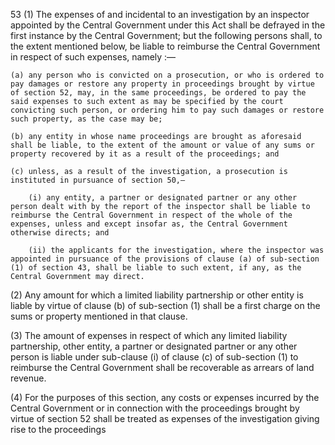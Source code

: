 53
(1) The expenses of and incidental to an investigation by an inspector appointed by the Central Government under this Act shall be defrayed in the first instance by the Central Government; but the following persons shall, to the extent mentioned below, be liable to reimburse the Central Government in respect of such expenses, namely :—

    (a)	any person who is convicted on a prosecution, or who is ordered to pay damages or restore any property in proceedings brought by virtue of section 52, may, in the same proceedings, be ordered to pay the said expenses to such extent as may be specified by the court convicting such person, or ordering him to pay such damages or restore such property, as the case may be;

    (b)	any entity in whose name proceedings are brought as aforesaid shall be liable, to the extent of the amount or value of any sums or property recovered by it as a result of the proceedings; and

    (c)	unless, as a result of the investigation, a prosecution is instituted in pursuance of section 50,—

        (i)	any entity, a partner or designated partner or any other person dealt with by the report of the inspector shall be liable to reimburse the Central Government in respect of the whole of the expenses, unless and except insofar as, the Central Government otherwise directs; and

        (ii) the applicants for the investigation, where the inspector was appointed in pursuance of the provisions of clause (a) of sub-section (1) of section 43, shall be liable to such extent, if any, as the Central Government may direct.

(2) Any amount for which a limited liability partnership or other entity is liable by virtue of clause (b) of sub-section (1) shall be a first charge on the sums or property mentioned in that clause.

(3) The amount of expenses in respect of which any limited liability partnership, other entity, a partner or designated partner or any other person is liable under sub-clause (i) of clause (c) of sub-section (1) to reimburse the Central Government shall be recoverable as arrears of land revenue.

(4) For the purposes of this section, any costs or expenses incurred by the Central Government or in connection with the proceedings brought by virtue of section 52 shall be treated as expenses of the investigation giving rise to the proceedings
